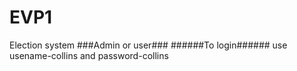# EVP1
Election system
###Admin or user###
######To login######
use usename-collins and password-collins
